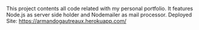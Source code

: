 This project contents all code related with my personal portfolio. It features Node.js as server side holder and Nodemailer as mail processor. 
Deployed Site: https://armandogautreaux.herokuapp.com/
